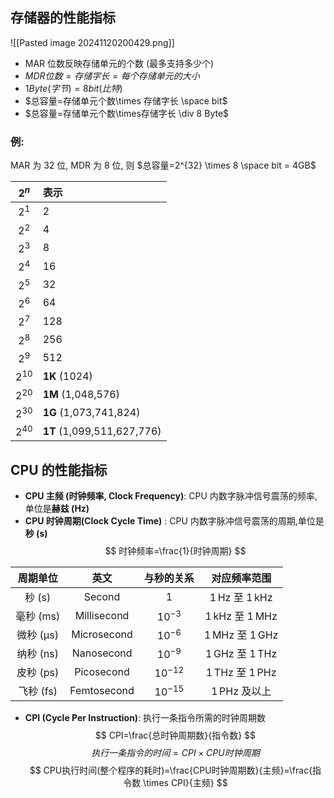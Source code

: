 ## 存储器的性能指标
![[Pasted image 20241120200429.png]]
- MAR 位数反映存储单元的个数 (最多支持多少个)
- $MDR 位数=存储字长=每个存储单元的大小$
- $1 Byte(字节) = 8 bit(比特)$
- $总容量=存储单元个数\times 存储字长 \space bit$
- $总容量=存储单元个数\times存储字长 \div 8 Byte$
### 例:
MAR 为 32 位, MDR 为 8 位, 则
$总容量=2^{32} \times 8 \space bit = 4GB$

| **$2^n$** | **表示**                     |
| :-------: | :------------------------- |
|   $2^1$   | 2                          |
|   $2^2$   | 4                          |
|   $2^3$   | 8                          |
|   $2^4$   | 16                         |
|   $2^5$   | 32                         |
|   $2^6$   | 64                         |
|   $2^7$   | 128                        |
|   $2^8$   | 256                        |
|   $2^9$   | 512                        |
| $2^{10}$  | **1K** (1024)              |
| $2^{20}$  | **1M** (1,048,576)         |
| $2^{30}$  | **1G** (1,073,741,824)     |
| $2^{40}$  | **1T** (1,099,511,627,776) |

## CPU 的性能指标
- **CPU 主频 (时钟频率, Clock Frequency)**: CPU 内数字脉冲信号震荡的频率, 单位是**赫兹 (Hz)**
- **CPU 时钟周期(Clock Cycle Time)** : CPU 内数字脉冲信号震荡的周期,单位是**秒 (s)**
$$
时钟频率=\frac{1}{时钟周期}
$$

| **周期单位** |   **英文**    | **与秒的关系**  |              **对应频率范围**               |
| :------: | :---------: | :--------: | :-----------------------------------: |
|  秒 (s)   |   Second    |    $1$     | $1 \, \text{Hz}$ 至 $1 \, \text{kHz}$  |
| 毫秒 (ms)  | Millisecond | $10^{-3}$  | $1 \, \text{kHz}$ 至 $1 \, \text{MHz}$ |
| 微秒 (μs)  | Microsecond | $10^{-6}$  | $1 \, \text{MHz}$ 至 $1 \, \text{GHz}$ |
| 纳秒 (ns)  | Nanosecond  | $10^{-9}$  | $1 \, \text{GHz}$ 至 $1 \, \text{THz}$ |
| 皮秒 (ps)  | Picosecond  | $10^{-12}$ | $1 \, \text{THz}$ 至 $1 \, \text{PHz}$ |
| 飞秒 (fs)  | Femtosecond | $10^{-15}$ |         $1 \, \text{PHz}$ 及以上         |
- **CPI (Cycle Per Instruction)**: 执行一条指令所需的时钟周期数
$$
CPI=\frac{总时钟周期数}{指令数}
$$
$$
执行一条指令的时间 = CPI \times CPU时钟周期
$$
$$
CPU执行时间(整个程序的耗时)=\frac{CPU时钟周期数}{主频}=\frac{指令数 \times CPI}{主频}
$$